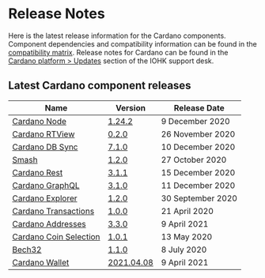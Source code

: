 # Release Notes

Here is the latest release information for the Cardano components.
Component dependencies and compatibility information can be found in the [compatibility matrix](https://docs.cardano.org/en/latest/release-information/comp-matrix.html).
Release notes for Cardano can be found in the [Cardano platform > Updates](https://iohk.zendesk.com/hc/en-us/sections/360002160134-Updates) section of the IOHK support desk.

## Latest Cardano component releases

Name | Version | Release Date
-|-|-
[Cardano Node](https://github.com/input-output-hk/cardano-node) | [1.24.2](https://github.com/input-output-hk/cardano-node/releases/tag/1.24.2) | 9 December 2020
[Cardano RTView](https://github.com/input-output-hk/cardano-rt-view) | [0.2.0](https://github.com/input-output-hk/cardano-rt-view/releases/tag/0.2.0) | 26 November 2020
[Cardano DB Sync](https://github.com/input-output-hk/cardano-db-sync/releases) | [7.1.0](https://github.com/input-output-hk/cardano-db-sync/releases/tag/7.1.0) | 10 December 2020
[Smash](https://github.com/input-output-hk/smash) | [1.2.0](https://github.com/input-output-hk/smash/releases/tag/1.2.0) | 27 October 2020
[Cardano Rest](https://github.com/input-output-hk/cardano-rest) | [3.1.1](https://github.com/input-output-hk/cardano-rest/releases/tag/3.1.1) | 15 December 2020
[Cardano GraphQL](https://github.com/input-output-hk/cardano-graphql) | [3.1.0](https://github.com/input-output-hk/cardano-graphql/releases/tag/3.1.0) | 11 December 2020
[Cardano Explorer](https://github.com/input-output-hk/cardano-explorer-app) | [1.2.0](https://github.com/input-output-hk/cardano-explorer-app/releases/tag/1.2.0) | 30 September 2020
[Cardano Transactions](https://github.com/input-output-hk/cardano-transactions) | [1.0.0](https://github.com/input-output-hk/cardano-transactions/releases/tag/1.0.0) | 21 April 2020
[Cardano Addresses](https://github.com/input-output-hk/cardano-addresses) | [3.3.0](https://github.com/input-output-hk/cardano-addresses/releases/tag/3.3.0) | 9 April 2021
[Cardano Coin Selection](https://github.com/input-output-hk/cardano-coin-selection) | [1.0.1](https://github.com/input-output-hk/cardano-coin-selection/releases/tag/v1.0.1) | 13 May 2020
[Bech32](https://github.com/input-output-hk/bech32) | [1.1.0](https://github.com/input-output-hk/bech32/releases/tag/v1.1.0) | 8 July 2020
[Cardano Wallet](https://github.com/input-output-hk/cardano-wallet) | [2021.04.08](https://github.com/input-output-hk/cardano-wallet/releases/tag/v2021-04-08) | 9 April 2021


